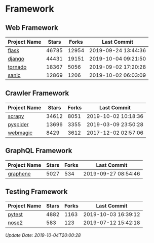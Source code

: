 # Framework

## Web Framework

| Project Name | Stars | Forks | Last Commit |
| ------------ | ----- | ----- | ----------- |
| [flask](https://github.com/pallets/flask) | 46785 | 12954 | 2019-09-24 13:44:36 |
| [django](https://github.com/django/django) | 44431 | 19151 | 2019-10-04 09:21:50 |
| [tornado](https://github.com/tornadoweb/tornado) | 18367 | 5056 | 2019-09-02 17:20:28 |
| [sanic](https://github.com/huge-success/sanic) | 12869 | 1206 | 2019-10-02 06:03:09 |

## Crawler Framework

| Project Name | Stars | Forks | Last Commit |
| ------------ | ----- | ----- | ----------- |
| [scrapy](https://github.com/scrapy/scrapy) | 34612 | 8051 | 2019-10-02 10:18:36 |
| [pyspider](https://github.com/binux/pyspider) | 13696 | 3355 | 2019-03-09 23:50:28 |
| [webmagic](https://github.com/code4craft/webmagic) | 8429 | 3612 | 2017-12-02 02:57:06 |

## GraphQL Framework

| Project Name | Stars | Forks | Last Commit |
| ------------ | ----- | ----- | ----------- |
| [graphene](https://github.com/graphql-python/graphene) | 5027 | 534 | 2019-09-27 08:54:46 |

## Testing Framework

| Project Name | Stars | Forks | Last Commit |
| ------------ | ----- | ----- | ----------- |
| [pytest](https://github.com/pytest-dev/pytest) | 4882 | 1163 | 2019-10-03 16:39:12 |
| [nose2](https://github.com/nose-devs/nose2) | 583 | 123 | 2019-07-12 15:42:18 |

*Update Date: 2019-10-04T20:00:28*